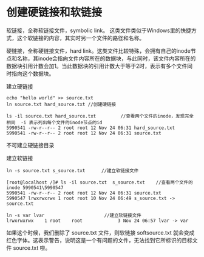 # 创建硬链接和软链接

软链接，全称软链接文件，symbolic link。 这类文件类似于Windows里的快捷方式，这个软链接的内容，其实时另一个文件的路径和名称。



硬链接，全称硬链接文件，hard link。这类文件比较特殊，会拥有自己的inode节点和名称，其inode会指向文件内容所在的数据块，与此同时，该文件内容所在的数据块引用计数会加1。当此数据块的引用计数大于等于2时，表示有多个文件同时指向这个数据块。



建立硬链接

```
echo "hello world" >> source.txt
ln source.txt hard_source.txt //创建硬链接

ls -il source.txt hard_source.txt         //查看两个文件的inode，发现完全相同  -i 表示列出每个文件的inode节点的id
5990541 -rw-r--r-- 2 root root 12 Nov 24 06:31 hard_source.txt
5990541 -rw-r--r-- 2 root root 12 Nov 24 06:31 source.txt
```

不可建立硬链接目录



建立软链接

```
ln -s source.txt s_source.txt      //建立软链接文件

[root@localhost /]# ls -il source.txt  s_source.txt    //查看两个文件的inode 5990541\5990547
5990541 -rw-r--r-- 2 root root 12 Nov 24 06:31 source.txt
5990547 lrwxrwxrwx 1 root root 10 Nov 24 06:49 s_source.txt -> source.txt

ln -s var lvar                      //建立软链接文件
lrwxrwxrwx    1 root    root             3 Nov 24 06:57 lvar -> var

```

如果这个时候，我们删除了 source.txt 文件，则软链接 softsource.txt 就会变成红色字体。这表示警告，说明这是一个有问题的文件，无法找到它所标识的目标文件 source.txt 啦。







